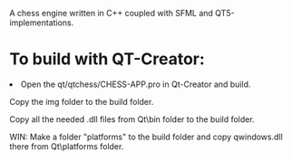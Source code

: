 A chess engine written in C++
coupled with SFML and QT5-implementations.

<h1>To build with QT-Creator:</h1>
<li>
Open the qt/qtchess/CHESS-APP.pro in Qt-Creator and build.

Copy the img folder to the build folder. 

Copy all the needed .dll files from Qt\bin folder to the build folder.

WIN: Make a folder "platforms" to the build folder and copy qwindows.dll there from Qt\platforms folder.
</li>
